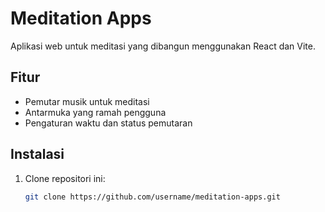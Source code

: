 # Meditation Apps

Aplikasi web untuk meditasi yang dibangun menggunakan React dan Vite.

## Fitur

- Pemutar musik untuk meditasi
- Antarmuka yang ramah pengguna
- Pengaturan waktu dan status pemutaran

## Instalasi

1. Clone repositori ini:

   ```bash
   git clone https://github.com/username/meditation-apps.git

 
